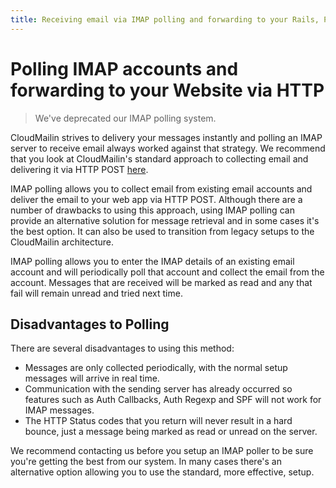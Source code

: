 ```yaml
---
title: Receiving email via IMAP polling and forwarding to your Rails, PHP, Node.JS web app
---
```


# Polling IMAP accounts and forwarding to your Website via HTTP

> We've deprecated our IMAP polling system.

CloudMailin strives to delivery your messages instantly and
polling an IMAP server to receive email always worked against that strategy. We recommend that you look at CloudMailin's standard approach to collecting email and delivering it via HTTP POST <a href="/getting_started/">here</a>.


IMAP polling allows you to collect email from existing email accounts and deliver the email to your web app via HTTP POST.
Although there are a number of drawbacks to using this approach, using IMAP polling can provide an alternative solution for message retrieval and in some cases it's the best option. It can also be used to transition from legacy setups to the CloudMailin architecture.

IMAP polling allows you to enter the IMAP details of an existing email account and will periodically poll that account and collect the email from the account. Messages that are received will be marked as read and any that fail will remain unread and tried next time.

## Disadvantages to Polling

There are several disadvantages to using this method:

  * Messages are only collected periodically, with the normal setup messages will arrive in real time.
  * Communication with the sending server has already occurred so features such as Auth Callbacks, Auth Regexp and SPF will not work for IMAP messages.
  * The HTTP Status codes that you return will never result in a hard bounce, just a message being marked as read or unread on the server.

We recommend contacting us before you setup an IMAP poller to be sure you're getting the best from our system. In many cases there's an alternative option allowing you to use the standard, more effective, setup.

<!-- ## Setting up an IMAP Collector

Each CloudMailin email address can have a number of IMAP Pollers. The pollers can function in addition to the normal setup (using either forwarding to your CloudMailin address or custom domains). The pollers will poll for messages on a regular basis and will attempt to deliver the messages to the existing CloudMailin address.

In order to setup the poller you will need the following details.

| Account Detail | Description                                            |
|----------------|--------------------------------------------------------|
| host           | The hostname of your IMAP server (e.g. imap.gmail.com) |
| port           | The port the IMAP server is listening on (e.g. 993)    |
| ssl            | Use SSL/TLS?                                           |
| folder         | The folder to retrieve messages from once connected    |
| username       | The username of the account accessing the IMAP server  |
| password       | Your IMAP account's password                           |

Once the collector is setup it will make an initial poll to determine if it can successfully connect to the server.
The status of the last collection will be shown aloing with the number of messages in the account that have not been collected yet.

## Marking messages as Read / Collected

The IMAP poller will use the READ flag to determine whether the message was sucessfully collected. If you issue a `2xx` or `4xx` status code then the message will be marked as read.
If there is an issue encountered contacting your server or we receive a `5xx` status code then we will mark the message as unread again and collection will be attempted next time.

    NOTE: You must be sure to check the unread messages from time to time.
    There is currently no system in place to remove a message that repeatidly
    fails, delivery will be attempted every time the system polls for messages.

| Status Code | Examples                                                            | Action Taken                                               |
|-------------|---------------------------------------------------------------------|------------------------------------------------------------|
| 2xx         | `200 - OK`, `201 - Created`                                         | Message marked as `read`.                                  |
| 4xx         | `403 - Forbidden`, `404 - Not Found`, `422 - Unprocessable Entity`  | Message marked as `read`.                                  |
| 5xx         | `500 - Internal Server Error`, `503 - Service Unavailable`          | Message marked as `unread`. Will be tried again next poll. |
| Unreachable | `0`, `Unreachable`                                                  | Message marked as `unread`. Will be tried again next poll. |
| Redirects   | `301 - Moved Permanently`, `302 - Found`                            | Redirects will be followed up to 3 times.                  | -->
